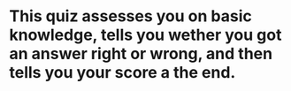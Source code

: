 # This quiz assesses you on basic knowledge, tells you wether you got an answer right or wrong, and then tells you your score a the end.
